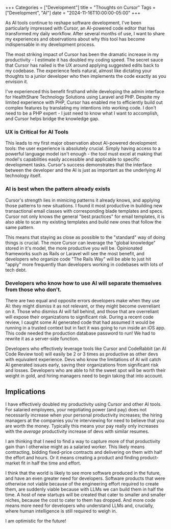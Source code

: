 +++
Categories = ["Development"]
title = "Thoughts on Cursor"
Tags = ["Development", "AI"]
date = "2024-11-16T10:00:00-05:00"
+++

As AI tools continue to reshape software development, I've been particularly impressed with Cursor, an AI-powered code editor that has transformed my daily workflow. After several months of use, I want to share my experiences and observations about why this tool has become indispensable in my development process.

The most striking impact of Cursor has been the dramatic increase in my productivity - I estimate it has doubled my coding speed.
The secret sauce that Cursor has nailed is the UX around applying suggested edits back to my codebase.
The experience feels natural, almost like dictating your thoughts to a junior developer who then implements the code exactly as you envision it.

I've experienced this benefit firsthand while developing the admin interface for HealthShare Technology Solutions using Laravel and PHP. Despite my limited experience with PHP, Cursor has enabled me to efficiently build out complex features by translating my intentions into working code. I don't need to be a PHP expert - I just need to know what I want to accomplish, and Cursor helps bridge the knowledge gap.

### UX is Critical for AI Tools

This leads to my first major observation about AI-powered development tools: the user experience is absolutely crucial. Simply having access to a powerful language model isn't enough - the tool must excel at making that model's capabilities easily accessible and applicable to specific development tasks. Cursor's success demonstrates that the interface between the developer and the AI is just as important as the underlying AI technology itself.

### AI is best when the pattern already exists

Cursor's strength lies in mimicing patterns it already knows, and applying those patterns to new situations.  I found it
most productive in building new transactional email classes with corresponding blade templates and specs.  Cursor not only
knows the general "best practices" for email templates, it is also able to scan my existing templates and build new ones
that follow the same pattern.

This means that staying as close as possible to the "standard" way of doing things is crucial.  The more Cursor can leverage
the "global knowledge" stored in it's model, the more productive you will be.  Opinionated frameworks such as Rails or
Laravel will see the most benefit, and developers who organize code "The Rails Way" will be able to just hit "apply"
more frequently than developers working in codebases with lots of tech debt.

### Developers who know how to use AI will separate themselves from those who don't.

There are two equal and opposite errors developers make when they use AI: they might dismiss it as not relevant, or they
might become overreliant on it.  Those who dismiss AI will fall behind, and those that are overreliant will expose their
organizations to significant risk.  During a recent code review, I caught some AI generated code that had assumed it would
be running in a trusted context but in fact it was going to run inside an iOS app.  This code needed the production
database password to run!  We had to rewrite it as a server-side function.

Developers who effectively leverage tools like Cursor and CodeRabbit (an AI Code Review tool) will easily be 2 or 3 times
as productive as other devs with equivalent experience.  Devs who know the limitations of AI will catch AI generated issues
early, saving their organizations from significant risk and losses.  Developers who are able to hit the sweet spot will
be worth their weight in gold, and hiring managers need to begin taking that into account.

## Implications

I have effectively doubled my productivity using Cursor and other AI tools.  For salaried employees, your
negotiating power (and pay) does not necessarily increase when your personal productivity increases; the hiring managers
at the companies you're interviewing for need to believe that you are worth the money.  Typically this means your pay
really only increases with the *average* productivity increase of devs with similar resumes.  

I am thinking that I need to find a way to capture more of that productivity gain than I otherwise might as a 
salaried worker.  This likely means contracting, bidding fixed-price contracts and delivering on them with half the
effort and hours.  Or it means creating a product and finding product-market fit in half the time and effort.

I think that the world is likely to see more software produced in the future, and have an even greater need for developers.
Software products that were otherwise not viable because of the engineering effort required to create them, are suddenly
viable because with LLMs we can build them in half the time.  A host of new startups will be created that cater to
smaller and smaller niches, because the cost to cater to them has dropped.  And more code means more need for developers
who understand LLMs and, crucially, where human intelligence is still required to weigh in.

I am optimistic for the future!
